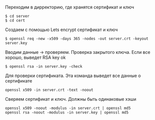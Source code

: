 Переходим в дирректорию, где хранятся сертификат и ключ
```console
$ cd server
$ cd cert
```
Создаем с помощью Lets encrypt сертификат и ключ
```console
$ openssl req -new -x509 -days 365 -nodes -out server.crt -keyout server.key
```
Вводим данные -> проверяем.
Проверка закрытого ключа. Если все хорошо, выведет RSA key ok
```console
$ openssl rsa -in server.key -check
```
Для проверки сертификата. Эта команда выведет все данные о сертификате
```console
openssl x509 -in server.crt -text -noout
```
Сверяем сертификат и ключ. Должны быть одинаковые хэши
```console
openssl x509 -noout -modulus -in server.crt | openssl md5
openssl rsa -noout -modulus -in server.key | openssl md5
```
